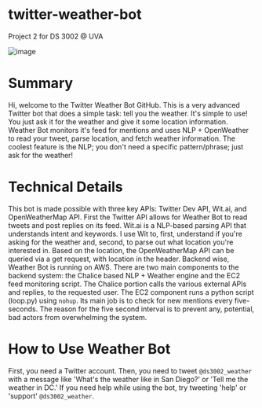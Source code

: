 # twitter-weather-bot
Project 2 for DS 3002 @ UVA

![image](https://user-images.githubusercontent.com/15079290/117753249-27027900-b1e6-11eb-9412-fb3e0d12af34.png)

# Summary
Hi, welcome to the Twitter Weather Bot GitHub. This is a very advanced Twitter bot that does a simple task: tell you the weather. It's simple to use! You just ask it for the weather and give it some location information. Weather Bot monitors it's feed for mentions and uses NLP + OpenWeather to read your tweet, parse location, and fetch weather information. The coolest feature is the NLP; you don't need a specific pattern/phrase; just ask for the weather!

# Technical Details
This bot is made possible with three key APIs: Twitter Dev API, Wit.ai, and OpenWeatherMap API. First the Twitter API allows for Weather Bot to read tweets and post replies on its feed. Wit.ai is a NLP-based parsing API that understands intent and keywords. I use Wit to, first, understand if you're asking for the weather and, second, to parse out what location you're interested in. Based on the location, the OpenWeatherMap API can be queried via a get request, with location in the header. Backend wise, Weather Bot is running on AWS. There are two main components to the backend system: the Chalice based NLP + Weather engine and the EC2 feed monitoring script. The Chalice portion calls the various external APIs and replies, to the requested user. The EC2 component runs a python script (loop.py) using `nohup`. Its main job is to check for new mentions every five-seconds. The reason for the five second interval is to prevent any, potential, bad actors from overwhelming the system.

# How to Use Weather Bot
First, you need a Twitter account. Then, you need to tweet `@ds3002_weather` with a message like 'What's the weather like in San Diego?' or 'Tell me the weather in DC.' If you need help while using the bot, try tweeting 'help' or 'support' `@ds3002_weather`.
